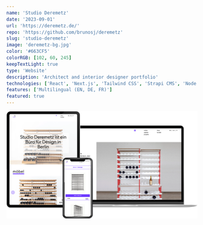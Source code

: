 ```yaml
---
name: 'Studio Deremetz'
date: '2023-09-01'
url: 'https://deremetz.de/'
repo: 'https://github.com/brunosj/deremetz'
slug: 'studio-deremetz'
image: 'deremetz-bg.jpg'
color: '#663CF5'
colorRGB: [102, 60, 245]
keepTextLight: true
type: 'Website'
description: 'Architect and interior designer portfolio'
technologies: ['React', 'Next.js', 'Tailwind CSS', 'Strapi CMS', 'Node.js', 'MySQL']
features: ['Multilingual (EN, DE, FR)']
featured: true
---
```


![Studio Deremetz Devices](../../assets/images/deremetz-devices.png)
